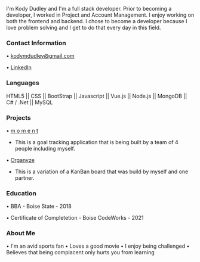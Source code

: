 I'm Kody Dudley and I'm a full stack developer. Prior to becoming a developer, I worked in Project and Account Management. I enjoy working on both the frontend and backend. I chose to become a developer because I love problem solving and I get to do that every day in this field.

### Contact Information

  • [kodymdudley@gmail.com](kodymdudley@gmail.com)

  • [LinkedIn](https://www.linkedin.com/in/kodymdudley/)
  
### Languages

HTML5 || CSS || BootStrap || Javascript || Vue.js || Node.js || MongoDB || C# / .Net || MySQL
  
### Projects

  • [m o m e n t](https://github.com/milesfwilson/capstone)
  
   - This is a goal tracking application that is being built by a team of 4 people including myself.
      
  • [Organyze](https://github.com/kodydudley/kanbanned/)
  
   - This is a variation of a KanBan board that was build by myself and one partner.
  
### Education

  • BBA  -  Boise State  -  2018
  
  • Certificate of Completetion  -  Boise CodeWorks  -  2021

### About Me

  • I'm an avid sports fan
  • Loves a good movie
  • I enjoy being challenged
  • Believes that being complacent only hurts you from learning
